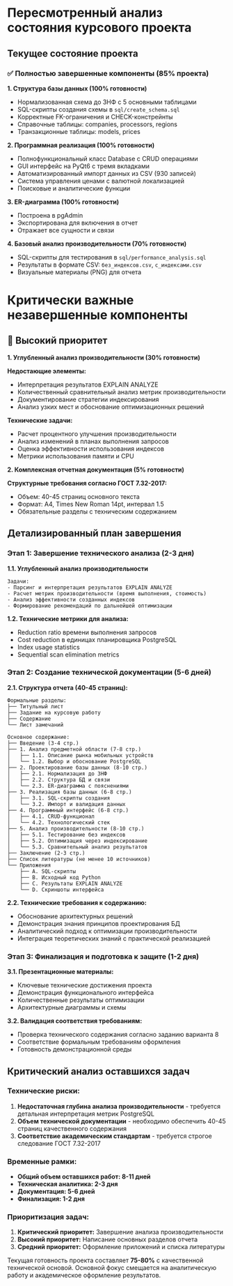 # Пересмотренный анализ состояния курсового проекта

## Текущее состояние проекта

### ✅ Полностью завершенные компоненты (85% проекта)

**1. Структура базы данных (100% готовности)**
- Нормализованная схема до 3НФ с 5 основными таблицами
- SQL-скрипты создания схемы в `sql/create_schema.sql`
- Корректные FK-ограничения и CHECK-констрейнты
- Справочные таблицы: companies, processors, regions
- Транзакционные таблицы: models, prices

**2. Программная реализация (100% готовности)**
- Полнофункциональный класс Database с CRUD операциями
- GUI интерфейс на PyQt6 с тремя вкладками
- Автоматизированный импорт данных из CSV (930 записей)
- Система управления ценами с валютной локализацией
- Поисковые и аналитические функции

**3. ER-диаграмма (100% готовности)**
- Построена в pgAdmin
- Экспортирована для включения в отчет
- Отражает все сущности и связи

**4. Базовый анализ производительности (70% готовности)**
- SQL-скрипты для тестирования в `sql/performance_analysis.sql`
- Результаты в формате CSV: `без_индексов.csv`, `с_индексами.csv`
- Визуальные материалы (PNG) для отчета

# Критически важные незавершенные компоненты

## 🔴 Высокий приоритет

**1. Углубленный анализ производительности (30% готовности)**

**Недостающие элементы:**
- Интерпретация результатов EXPLAIN ANALYZE
- Количественный сравнительный анализ метрик производительности
- Документирование стратегии индексирования
- Анализ узких мест и обоснование оптимизационных решений

**Технические задачи:**
- Расчет процентного улучшения производительности
- Анализ изменений в планах выполнения запросов
- Оценка эффективности использования индексов
- Метрики использования памяти и CPU

**2. Комплексная отчетная документация (5% готовности)**

**Структурные требования согласно ГОСТ 7.32-2017:**
- Объем: 40-45 страниц основного текста
- Формат: A4, Times New Roman 14pt, интервал 1.5
- Обязательные разделы с техническим содержанием

## Детализированный план завершения

### Этап 1: Завершение технического анализа (2-3 дня)

**1.1. Углубленный анализ производительности**
```
Задачи:
- Парсинг и интерпретация результатов EXPLAIN ANALYZE
- Расчет метрик производительности (время выполнения, стоимость)
- Анализ эффективности созданных индексов
- Формирование рекомендаций по дальнейшей оптимизации
```

**1.2. Технические метрики для анализа:**
- Reduction ratio времени выполнения запросов
- Cost reduction в единицах планировщика PostgreSQL
- Index usage statistics
- Sequential scan elimination metrics

### Этап 2: Создание технической документации (5-6 дней)

**2.1. Структура отчета (40-45 страниц):**

```
Формальные разделы:
├── Титульный лист
├── Задание на курсовую работу  
├── Содержание
└── Лист замечаний

Основное содержание:
├── Введение (3-4 стр.)
├── 1. Анализ предметной области (7-8 стр.)
│   ├── 1.1. Описание рынка мобильных устройств
│   └── 1.2. Выбор и обоснование PostgreSQL
├── 2. Проектирование базы данных (8-10 стр.)
│   ├── 2.1. Нормализация до 3НФ
│   ├── 2.2. Структура БД и связи
│   └── 2.3. ER-диаграмма с пояснениями
├── 3. Реализация базы данных (6-8 стр.)
│   ├── 3.1. SQL-скрипты создания
│   └── 3.2. Импорт и валидация данных
├── 4. Программный интерфейс (6-8 стр.)
│   ├── 4.1. CRUD-функционал
│   └── 4.2. Технологический стек
├── 5. Анализ производительности (8-10 стр.)
│   ├── 5.1. Тестирование без индексов
│   ├── 5.2. Оптимизация через индексирование
│   └── 5.3. Сравнительный анализ результатов
├── Заключение (2-3 стр.)
├── Список литературы (не менее 10 источников)
└── Приложения
    ├── A. SQL-скрипты
    ├── B. Исходный код Python
    ├── C. Результаты EXPLAIN ANALYZE
    └── D. Скриншоты интерфейса
```

**2.2. Технические требования к содержанию:**
- Обоснование архитектурных решений
- Демонстрация знания принципов проектирования БД
- Аналитический подход к оптимизации производительности
- Интеграция теоретических знаний с практической реализацией

### Этап 3: Финализация и подготовка к защите (1-2 дня)

**3.1. Презентационные материалы:**
- Ключевые технические достижения проекта
- Демонстрация функционального интерфейса
- Количественные результаты оптимизации
- Архитектурные диаграммы и схемы

**3.2. Валидация соответствия требованиям:**
- Проверка технического содержания согласно заданию варианта 8
- Соответствие формальным требованиям оформления
- Готовность демонстрационной среды

## Критический анализ оставшихся задач

### Технические риски:
1. **Недостаточная глубина анализа производительности** - требуется детальная интерпретация метрик PostgreSQL
2. **Объем технической документации** - необходимо обеспечить 40-45 страниц качественного содержания
3. **Соответствие академическим стандартам** - требуется строгое следование ГОСТ 7.32-2017

### Временные рамки:
- **Общий объем оставшихся работ: 8-11 дней**
- **Техническая аналитика: 2-3 дня**
- **Документация: 5-6 дней**
- **Финализация: 1-2 дня**

### Приоритизация задач:
1. **Критический приоритет:** Завершение анализа производительности
2. **Высокий приоритет:** Написание основных разделов отчета
3. **Средний приоритет:** Оформление приложений и списка литературы

Текущая готовность проекта составляет **75-80%** с качественной технической основой. Основной фокус смещается на аналитическую работу и академическое оформление результатов.